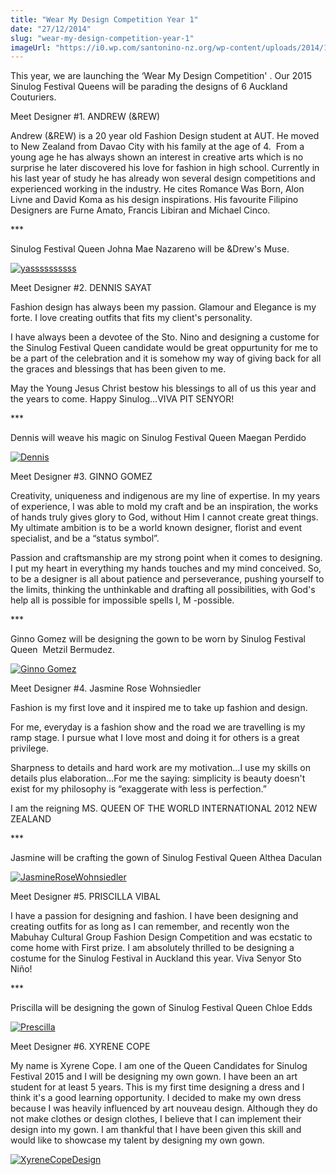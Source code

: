 ```yaml
---
title: "Wear My Design Competition Year 1"
date: "27/12/2014"
slug: "wear-my-design-competition-year-1"
imageUrl: "https://i0.wp.com/santonino-nz.org/wp-content/uploads/2014/12/yassssssssss-680x1024.jpg?resize=350%2C526"
---
```


This year, we are launching the ‘Wear My Design Competition' . Our 2015 Sinulog Festival Queens will be parading the designs of 6 Auckland Couturiers.

Meet Designer #1. ANDREW (&REW)

Andrew (&REW) is a 20 year old Fashion Design student at AUT. He moved to New Zealand from Davao City with his family at the age of 4.  From a young age he has always shown an interest in creative arts which is no surprise he later discovered his love for fashion in high school. Currently in his last year of study he has already won several design competitions and experienced working in the industry. He cites Romance Was Born, Alon Livne and David Koma as his design inspirations. His favourite Filipino Designers are Furne Amato, Francis Libiran and Michael Cinco.

\*\*\*

Sinulog Festival Queen Johna Mae Nazareno will be &Drew's Muse.

[![yassssssssss](assets\images\yassssssssss-680x1024.jpg)](https://i0.wp.com/santonino-nz.org/wp-content/uploads/2014/12/yassssssssss.jpg)

Meet Designer #2. DENNIS SAYAT

Fashion design has always been my passion. Glamour and Elegance is my forte. I love creating outfits that fits my client's personality.  
  
I have always been a devotee of the Sto. Nino and designing a custome for the Sinulog Festival Queen candidate would be great oppurtunity for me to be a part of the celebration and it is somehow my way of giving back for all the graces and blessings that has been given to me.  
  
May the Young Jesus Christ bestow his blessings to all of us this year and the years to come. Happy Sinulog…VIVA PIT SENYOR!

\*\*\*

Dennis will weave his magic on Sinulog Festival Queen Maegan Perdido

[![Dennis](assets\images\Dennis.jpg)](https://i0.wp.com/santonino-nz.org/wp-content/uploads/2014/12/Dennis.jpg)

Meet Designer #3. GINNO GOMEZ

Creativity, uniqueness and indigenous are my line of expertise. In my years of experience, I was able to mold my craft and be an inspiration, the works of hands truly gives glory to God, without Him I cannot create great things. My ultimate ambition is to be a world known designer, florist and event specialist, and be a “status symbol”.  
  
Passion and craftsmanship are my strong point when it comes to designing. I put my heart in everything my hands touches and my mind conceived. So, to be a designer is all about patience and perseverance, pushing yourself to the limits, thinking the unthinkable and drafting all possibilities, with God's help all is possible for impossible spells I, M -possible.

\*\*\*

Ginno Gomez will be designing the gown to be worn by Sinulog Festival Queen  Metzil Bermudez.

[![Ginno Gomez](assets\images\Ginno-Gomez.png)](https://i0.wp.com/santonino-nz.org/wp-content/uploads/2014/12/Ginno-Gomez.png)

Meet Designer #4. Jasmine Rose Wohnsiedler

Fashion is my first love and it inspired me to take up fashion and design.  
  
For me, everyday is a fashion show and the road we are travelling is my ramp stage. I pursue what I love most and doing it for others is a great privilege.  
  
Sharpness to details and hard work are my motivation…I use my skills on details plus elaboration…For me the saying: simplicity is beauty doesn't exist for my philosophy is “exaggerate with less is perfection.”  
  
I am the reigning MS. QUEEN OF THE WORLD INTERNATIONAL 2012 NEW ZEALAND

\*\*\*

Jasmine will be crafting the gown of Sinulog Festival Queen Althea Daculan

[![JasmineRoseWohnsiedler](assets\images\JasmineRoseWohnsiedler.png)](https://i0.wp.com/santonino-nz.org/wp-content/uploads/2014/12/JasmineRoseWohnsiedler.png)

Meet Designer #5. PRISCILLA VIBAL

I have a passion for designing and fashion. I have been designing and creating outfits for as long as I can remember, and recently won the Mabuhay Cultural Group Fashion Design Competition and was ecstatic to come home with First prize. I am absolutely thrilled to be designing a costume for the Sinulog Festival in Auckland this year. Viva Senyor Sto Niño!

\*\*\*

Priscilla will be designing the gown of Sinulog Festival Queen Chloe Edds

[![Prescilla](assets\images\Prescilla.jpg)](https://i0.wp.com/santonino-nz.org/wp-content/uploads/2014/12/Prescilla.jpg)

Meet Designer #6. XYRENE COPE

My name is Xyrene Cope. I am one of the Queen Candidates for Sinulog Festival 2015 and I will be designing my own gown. I have been an art student for at least 5 years. This is my first time designing a dress and I think it's a good learning opportunity. I decided to make my own dress because I was heavily influenced by art nouveau design. Although they do not make clothes or design clothes, I believe that I can implement their design into my gown. I am thankful that I have been given this skill and would like to showcase my talent by designing my own gown.

[![XyreneCopeDesign](assets\images\XyreneCopeDesign.png)](https://i0.wp.com/santonino-nz.org/wp-content/uploads/2014/12/XyreneCopeDesign.png)